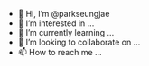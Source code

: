 - 👋 Hi, I’m @parkseungjae
- 👀 I’m interested in ... 
- 🌱 I’m currently learning ... 
- 💞️ I’m looking to collaborate on ... 
- 📫 How to reach me ...

<!---
parkseungjae/parkseungjae is a ✨ special ✨ repository because its `README.md` (this file) appears on your GitHub profile.
You can click the Preview link to take a look at your changes.
--->
